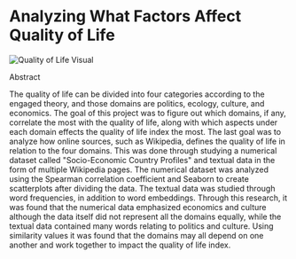 # Analyzing What Factors Affect Quality of Life

![Quality of Life Visual](https://www160.statcan.gc.ca/images/qol-identifier-eng.png)

Abstract

The quality of life can be divided into four categories according to the engaged theory, and those domains are politics, ecology, culture, and economics. The goal of this project was to figure out which domains, if any, correlate the most with the quality of life, along with which aspects under each domain effects the quality of life index the most. The last goal was to analyze how online sources, such as Wikipedia, defines the quality of life in relation to the four domains. This was done through studying a numerical dataset called "Socio-Economic Country Profiles" and textual data in the form of multiple Wikipedia pages. The numerical dataset was analyzed using the Spearman correlation coefficient and Seaborn to create scatterplots after dividing the data. The textual data was studied through word frequencies, in addition to word embeddings. Through this research, it was found that the numerical data emphasized economics and culture although the data itself did not represent all the domains equally, while the textual data contained many words relating to politics and culture. Using similarity values it was found that the domains may all depend on one another and work together to impact the quality of life index.  
